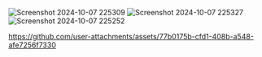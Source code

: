 ![Screenshot 2024-10-07 225309](https://github.com/user-attachments/assets/ec1be54e-e1af-4f34-b765-8fa77f44c62d)
![Screenshot 2024-10-07 225327](https://github.com/user-attachments/assets/aa69a832-7a75-4511-acea-f67fd91c101c)
![Screenshot 2024-10-07 225252](https://github.com/user-attachments/assets/45d86f51-76c1-439b-9cb4-d1e745b00a82)

https://github.com/user-attachments/assets/77b0175b-cfd1-408b-a548-afe7256f7330
